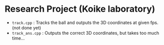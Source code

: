 # Research Project (Koike laboratory)

* `track.cpp` : Tracks the ball and outputs the 3D coordinates at given fps. (not done yet)
* `track_ans.cpp` : Outputs the correct 3D coordinates, but takes too much time...
